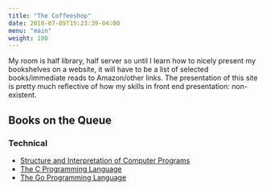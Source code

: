 ```yaml
---
title: "The Coffeeshop"
date: 2018-07-05T15:23:39-04:00
menu: "main"
weight: 100
---
```



My room is half library, half server so until I learn how to nicely present my bookshelves on a website, it will have to be a list of selected books/immediate reads to Amazon/other links. The presentation of this site is pretty much reflective of how my skills in front end presentation: non-existent. 

## Books on the Queue

### Technical
- [Structure and Interpretation of Computer Programs](https://www.amazon.com/Structure-Interpretation-Computer-Programs-Engineering/dp/0262510871/ref=sr_1_1?ie=UTF8&qid=1530819673&sr=8-1&keywords=structure+and+interpretation+of+computer+programs)
- [The C Programming Language](https://www.amazon.com/Programming-Language-2nd-Brian-Kernighan/dp/0131103628/ref=sr_1_1?s=books&ie=UTF8&qid=1530819852&sr=1-1&keywords=the+c+programming+language)
- [The Go Programming Language](https://www.amazon.com/Programming-Language-Addison-Wesley-Professional-Computing/dp/0134190440)